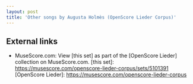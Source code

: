 ```yaml
---
layout: post
title: 'Other songs by Augusta Holmès (OpenScore Lieder Corpus)'
---
```


## External links

- MuseScore.com: View [this set] as part of the [OpenScore Lieder] collection on MuseScore.com.
[this set]: https://musescore.com/openscore-lieder-corpus/sets/5101391
[OpenScore Lieder]: https://musescore.com/openscore-lieder-corpus
